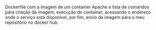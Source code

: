 Dockerfile com a imagem de um container Apache e lista de comandos para criação da imagem, execução do container, acessando o endereço onde o serviço está disponível, por fim, envio da imagem para o meu repositório no docker hub.

